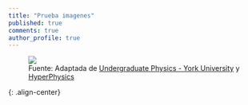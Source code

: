 ```yaml
---
title: "Prueba imagenes"
published: true
comments: true
author_profile: true
---
```


<figure>
	<img src="{{ site.url }}{{ site.baseurl }}/assets/images/posts/2020-07-17-superresolucion/FIG_limiteBIEN.jpg"/>
	<figcaption> Fuente: Adaptada de <a href="http://physwiki.apps01.yorku.ca/index.php?title=Main_Page/BPHS_4090/microscopy_I" target="_blank">Undergraduate Physics - York University</a> y <a href="http://hyperphysics.phy-astr.gsu.edu/hbase/phyopt/diflim.html" target="_blank">HyperPhysics</a> </figcaption>
</figure>{: .align-center}
